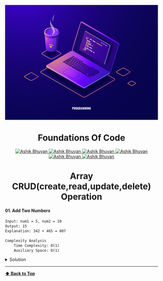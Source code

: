 <img src='./images/programming.jpg' alt='FoundationsOfCode' id='header'/>

<h1 align="center" >Foundations Of Code</h1>


<div align="center" >

<a href="mailto:ashikbhuyan.swe.diu@gmail.com">
<img
src='https://img.shields.io/badge/Gmail-D14836?style=for-the-badge&logo=gmail&logoColor=white'
alt='Ashik Bhuyan'
/>
</a>

<a href="tel:+8801793605043">
<img
src='https://img.shields.io/badge/WhatsApp-25D366?style=for-the-badge&logo=whatsapp&logoColor=white'
alt='Ashik Bhuyan'
/>
</a>
<a href="https://portfolio-70e38.web.app/" target="_blank">
<img
src='https://img.shields.io/badge/website-000000?style=for-the-badge&logo=About.me&logoColor=white'
alt='Ashik Bhuyan'
/>
</a>
<a href="https://www.facebook.com/ashikbhuyan17" target="_blank">
<img
src='https://img.shields.io/badge/Facebook-1877F2?style=for-the-badge&logo=facebook&logoColor=white'
alt='Ashik Bhuyan'
/>
</a>

<a href="https://www.linkedin.com/in/ashik17/" target="_blank">
<img
src='https://img.shields.io/badge/LinkedIn-0077B5?style=for-the-badge&logo=linkedin&logoColor=white'
alt='Ashik Bhuyan'
/>
</a>

<a href="https://github.com/ashikbhuyan17" target="_blank">
<img
src='https://img.shields.io/badge/GitHub-100000?style=for-the-badge&logo=github&logoColor=white'
alt='Ashik Bhuyan'
/>
</a>

</div>

<h1 align="center" >Array CRUD(create,read,update,delete) Operation </h1>


#### 01. Add Two Numbers

```
Input: num1 = 5, num2 = 10
Output: 15
Explanation: 342 + 465 = 807

Complexity Analysis
    Time Complexity: O(1)
    Auxiliary Space: O(1)
```

<details><summary style="cursor:pointer">Solution</summary>

```js
let num1 = 5;
let num2 = 10;

let sum = num1 + num2;
console.log(sum); // Output: 15

let num1: number = 5;
let num2: number = 10;

let sum: number = num1 + num2;
console.log(sum); // Output: 15
```  

</details>

---
**[⬆ Back to Top](#header)**


</details>



